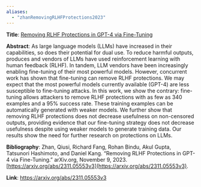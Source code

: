```yaml
---
aliases:
  - "zhanRemovingRLHFProtections2023"
---
```

**Title**: [Removing RLHF Protections in GPT-4 via Fine-Tuning](https://arxiv.org/abs/2311.05553v3)

**Abstract**: As large language models (LLMs) have increased in their capabilities, so does their potential for dual use. To reduce harmful outputs, produces and vendors of LLMs have used reinforcement learning with human feedback (RLHF). In tandem, LLM vendors have been increasingly enabling fine-tuning of their most powerful models. However, concurrent work has shown that fine-tuning can remove RLHF protections. We may expect that the most powerful models currently available (GPT-4) are less susceptible to fine-tuning attacks. In this work, we show the contrary: fine-tuning allows attackers to remove RLHF protections with as few as 340 examples and a 95% success rate. These training examples can be automatically generated with weaker models. We further show that removing RLHF protections does not decrease usefulness on non-censored outputs, providing evidence that our fine-tuning strategy does not decrease usefulness despite using weaker models to generate training data. Our results show the need for further research on protections on LLMs.

**Bibliography**: Zhan, Qiusi, Richard Fang, Rohan Bindu, Akul Gupta, Tatsunori Hashimoto, and Daniel Kang. “Removing RLHF Protections in GPT-4 via Fine-Tuning.” arXiv.org, November 9, 2023. [https://arxiv.org/abs/2311.05553v3](https://arxiv.org/abs/2311.05553v3).

**Link**: https://arxiv.org/abs/2311.05553v3
